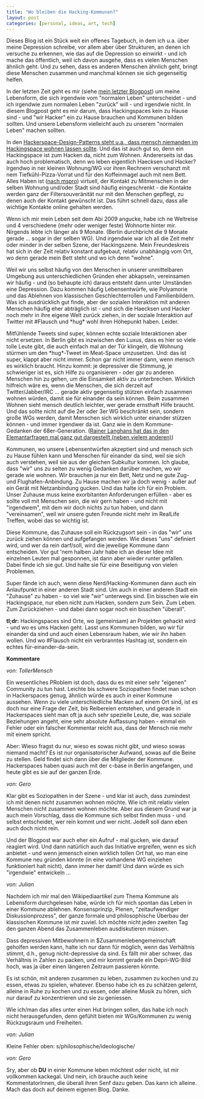 ```yaml
---
title: "Wo bleiben die Hacking-Kommunen?"
layout: post
categories: [personal, ideas, art, tech]
---
```

Dieses Blog ist ein Stück weit ein offenes Tagebuch, in dem ich u.a. über meine Depression schreibe, vor allem aber über Strukturen, an denen ich versuche zu erkennen, wie das auf die Depression so einwirkt - und ich mache das öffentlich, weil ich davon ausgehe, dass es vielen Menschen ähnlich geht. Und zu sehen, dass es anderen Menschen ähnlich geht, bringt diese Menschen zusammen und manchmal können sie sich gegenseitig helfen.

In der letzten Zeit geht es mir (siehe <a href="http://zweifeln.org/2012/leben-politische-korrektheit-und-depression/">mein letzter Blogpost</a>) um meine Lebensform, die sich irgendwie vom "normalen Leben" unterscheidet - und ich irgendwie zum normalen Leben "zurück" will - und irgendwie nicht. In diesem Blogpost geht es mir darum, dass Hackingspaces kein zu Hause sind - und "wir Hacker" ein zu Hause brauchen und Kommunen bilden sollten. Und unsere Lebensform vielleicht auch zu unserem "normalen Leben" machen sollten.

In den <a href="http://hackerspaces.org/wiki/The_Roommate_Anti-Pattern">Hackerspace-Design-Patterns steht u.a., dass mensch niemanden im Hackingspace wohnen lassen sollte</a>. Und das ist auch gut so, denn ein Hackingspace ist zum Hacken da, nicht zum Wohnen.
Andererseits ist das auch hoch problematisch, denn wo leben eigentlich Haecksen und Hacker?
Irgendwo in ner kleinen Wohnung/WG vor ihren Rechnern verschanzt mit nem Tiefkühl-Pizza-Vorrat und für den Koffeinmagel auch mit nem Bett. Alles Haben ist (<a href="http://mspr0.de/?p=2817">nach mspro</a>) virtuell, der Kontakt zu Mitmenschen in der selben Wohnung und/oder Stadt sind häufig eingeschrenkt - die Kontakte werden ganz der Filtersouveränität nur mit den Menschen gepflegt, zu denen auch der Kontakt gewünscht ist. Das führt schnell dazu, dass alle wichtige Kontakte online gehalten werden.

Wenn ich mir mein Leben seit dem Abi 2009 angucke, habe ich ne Weltreise und 4 verschiedene (mehr oder weniger feste) Wohnorte hinter mir. Nirgends lebte ich länger als 9 Monate. (Berlin durchbricht die 9 Monate gerade … sogar in der selben WG). Und irgendwie war ich all die Zeit mehr oder minder in der selben Szene, der Hackingszene. Mein Freundeskreis hat sich in der Zeit relativ konstant aufgebaut, relativ unabhängig vom Ort, wo denn gerade mein Bett steht und wo ich denn "wohne".

Weil wir uns selbst häufig von den Menschen in unserer unmittelbaren Umgebung aus unterschiedlichen Gründen eher abkapseln, vereinsamen wir häufig - und (so behaupte ich) daraus entsteht dann unter Umständen eine Depression. Dazu kommen häufig Lebensentwürfe, wie Polyamorie und das Ablehnen von klassischen Geschlechterrollen und Familienbildern. Was ich ausdrücklich gut finde, aber der sozialen Interaktion mit anderen Menschen häufig eher abträglich ist - und sich die Haecksen und Hacker noch mehr in ihre eigene Welt zurück ziehen, in der soziale Interaktion auf Twitter mit #Flausch und \*hug\* wohl ihren Höhepunkt haben. Leider.

Mitfühlende Tweets sind super, können echte soziale Interaktionen aber nicht ersetzen. In Berlin gibt es inzwischen den Luxus, dass es hier so viele tolle Leute gibt, die auch einfach mal an der Tür klingeln, die Wohnung stürmen um den \*hug\*-Tweet im Meat-Space umzusetzen. Und: das ist super, klappt aber nicht immer. Schon gar nicht immer dann, wenn mensch es wirklich braucht. Hinzu kommt: je depressiver die Stimmung, je schwieriger ist es, sich Hilfe zu organisieren - oder gar zu anderen Menschen hin zu gehen, um die Einsamkeit aktiv zu unterbrechen. Wirklich hilfreich wäre es, wenn die Menschen, die sich derzeit auf Twitter/Jabber/IRC … gerade aktiv gegenseitig stützen einfach zusammen wohnen würden, damit sie für einander da sein können. Beim zusammen Wohnen sieht mensch deutlich leichter, wer gerade ernsthaft Hilfe braucht. Und das sollte nicht auf die 2er oder 3er WG beschränkt sein, sondern große WGs werden, damit Menschen sich wirklich unter einander stützen können - und immer irgendwer da ist. Ganz wie in dem Kommune-Gedanken der 68er-Generation. (<a href="http://elementarfragen.de/2011/11/09-rainer-langhans/">Rainer Langhans hat das in den Elemantarfragen mal ganz gut dargestellt (neben vielem anderen)</a>)

Kommunen, wo unsere Lebensentwürfen akzeptiert sind und mensch sich zu Hause fühlen kann und Menschen für einander da sind, weil sie sich auch verstehen, weil sie aus der gleichen Subkultur kommen. Ich glaube, dass "wir" uns zu selten zu wenig Gedanken darüber machen, wo wir gerade wie wohnen. Wir brauchen ja nur ein Bett, Netz und ne gute Zug- und Flughafen-Anbindung. Zu Hause machen wir ja doch wenig - außer auf ein Gerät mit Netzanbindung gucken.
Und das halte ich für ein Problem. Unser Zuhause muss keine exorbitanten Anforderungen erfüllen - aber es sollte voll mit Menschen sein, die wir gern haben - und nicht mit "irgendwem", mit dem wir doch nichts zu tun haben, und dann "vereinsamen", weil wir unsere guten Freunde nicht mehr im RealLife Treffen, wobei das so wichtig ist.

Diese Kommune, das Zuhause soll ein Rückzugsort sein - in das "wir" uns zurück ziehen können und aufgefangen werden. Wie dieses "uns" definiert wird, und wer da rein darf/soll, wird die jeweilige Kommune dann entscheiden. Vor gut 'nem halben Jahr habe ich an dieser Idee mit einzelnen Leuten mal gesponnen, ist dann aber wieder runter gefallen. Dabei finde ich sie gut. Und halte sie für eine Beseitigung von vielen Problemen.

Super fände ich auch, wenn diese Nerd/Hacking-Kommunen dann auch ein Anlaufpunkt in einer anderen Stadt sind. Um auch in einer anderen Stadt ein "Zuhause" zu haben - so viel wie "wir" unterwegs sind. Ein bisschen wie ein Hackingspace, nur eben nicht zum Hacken, sondern zum Sein. Zum Leben. Zum Zurückziehen - und dabei dann sogar noch ein bisschen "überall".

<strong>tl;dr:</strong> Hackingspaces sind Orte, wo (gemeinsam) an Projekten gehackt wird - und wo es ums Hacken geht. Lasst uns Kommunen bilden, wo wir für einander da sind und auch einen Lebensraum haben, wie wir ihn haben wollen. Und wo #Flausch nicht ein verbranntes Hashtag ist, sondern ein echtes für-einander-da-sein.
		

__Kommentare__
			
_von: TollerMensch_
			
Ein wesentliches PRoblem ist doch, dass du es mit einer sehr "eigenen" Community zu tun hast. Leichte bis schwere Soziopathen findet man schon in Hackerspaces genug, ähnlich würde es auch in einer Kommune aussehen.
Wenn zu viele unterschiedliche Macken auf einem Ort sind, ist es doch nur eine Frage der Zeit, bis Reibereien entstehen, und gerade in Hackerspaces sieht man oft ja auch sehr spezielle Leute, die, was soziale Beziehungen angeht, eine sehr absolute Auffassung haben - einmal ein Fehler oder ein falscher Kommentar reicht aus, dass der Mensch nie mehr mit einem spricht.

Aber: Wieso fragst du nur, wieso es sowas nicht gibt, und wieso sowas niemand macht? Es ist nur organisatorischer Aufwand, sowas auf die Beine zu stellen. Geld findet sich dann über die Mitglieder der Kommune.
Hackerspaces haben quasi auch mit der c-base in Berlin angefangen, und heute gibt es sie auf der ganzen Erde.

			
_von: Gero_
			
Klar gibt es Soziopathen in der Szene - und klar ist auch, dass zumindest ich mit denen nicht zusammen wohnen möchte. Wie ich mit relativ vielen Menschen nicht zusammen wohnen möchte. Aber aus diesem Grund war ja auch mein Vorschlag, dass die Kommune sich selbst finden muss - und selbst entscheidet, wer rein kommt und wer nicht. JedeR soll dann eben auch doch nicht rein.

Und der Blogpost war auch eher ein Aufruf - mal gucken, wie darauf reagiert wird. Und dann natürlich auch das Initiative ergreifen, wenn es sich anbietet - und wenn jemensch einen wirklich tollen Ort hat, wo man eine Kommune neu gründen könnte (in eine vorhandene WG einziehen funktioniert halt nicht), dann immer her damit! Und dann würde es sich "irgendwie" entwickeln …

			
_von: Julian_
			
Nachdem ich mir mal den Wikipediaartikel zum Thema Kommune als Lebensform durchgelesen habe, würde ich für mich spontan das Leben in einer Kommune ablehnen. Konsensprinzip, Plenen, "zeitaufwendiger Diskussionprozess", der ganze formale und philosophische Überbau der klassischen Kommune ist mir zuviel. Ich möchte nicht jeden zweiten Tag den ganzen Abend das Zusammenleben ausdiskutieren müssen.

Dass depressiven Mitbewohnern in $Zusammenlebengemeinschaft geholfen werden kann, halte ich nur dann für möglich, wenn das Verhältnis stimmt, d.h., genug nicht-depressive da sind. Es fällt mir aber schwer, das Verhältnis in Zahlen zu packen, und mir kommt gerade ein Depri-WG-Bild hoch, was ja über einen längeren Zeitraum passieren könnte.

Es ist schön, mit anderen zusammen zu leben, zusammen zu kochen und zu essen, etwas zu spielen, whatever. Ebenso habe ich es zu schätzen gelernt, alleine in Ruhe zu kochen und zu essen, oder alleine Musik zu hören, sich nur darauf zu konzentrieren und sie zu geniessen.

Wie ich/man das alles unter einen Hut bringen sollen, das habe ich noch nicht herausgefunden, denn gefühlt bieten mir WGs/Kommunen zu wenig Rückzugsraum und Freiheiten.

			
_von: Julian_
			
Kleine Fehler oben: s/philosophische/ideologische/

			
_von: Gero_
			
Sry, aber ob <strong>DU</strong> in einer Kommune leben möchtest oder nicht, ist mir vollkommen kackegal. Und nein, ich brauche auch keine KommentatorInnen, die überall ihren Senf dazu geben. Das kann ich alleine. Mach das doch auf deinem eigenen Blog. Danke.


